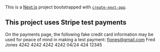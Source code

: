 This is a [Next.js](https://nextjs.org/) project bootstrapped with [`create-next-app`](https://github.com/vercel/next.js/tree/canary/packages/create-next-app).

## This project uses Stripe test payments

On the payments page, the following fake credit card information may be used for peace of mind in making a test payment:
fjones@gmail.com
Fred Jones
4242 4242 4242 4242
04/24 424
12345
